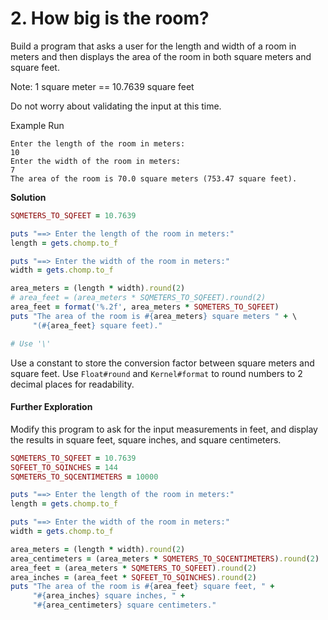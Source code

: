 # 2. How big is the room?

Build a program that asks a user for the length and width of a room in meters and then displays the area of the room in both square meters and square feet.

Note: 1 square meter == 10.7639 square feet

Do not worry about validating the input at this time.

Example Run

```plaintext
Enter the length of the room in meters:
10
Enter the width of the room in meters:
7
The area of the room is 70.0 square meters (753.47 square feet).
```

**Solution**

```ruby
SQMETERS_TO_SQFEET = 10.7639

puts "==> Enter the length of the room in meters:"
length = gets.chomp.to_f

puts "==> Enter the width of the room in meters:"
width = gets.chomp.to_f

area_meters = (length * width).round(2)
# area_feet = (area_meters * SQMETERS_TO_SQFEET).round(2)
area_feet = format('%.2f', area_meters * SQMETERS_TO_SQFEET)
puts "The area of the room is #{area_meters} square meters " + \
     "(#{area_feet} square feet)."

# Use '\' 
```

Use a constant to store the conversion factor between square meters and square feet. Use `Float#round` and `Kernel#format` to round numbers to 2 decimal places for readability.

#### Further Exploration

Modify this program to ask for the input measurements in feet, and display the results in square feet, square inches, and square centimeters.

```ruby
SQMETERS_TO_SQFEET = 10.7639
SQFEET_TO_SQINCHES = 144
SQMETERS_TO_SQCENTIMETERS = 10000

puts "==> Enter the length of the room in meters:"
length = gets.chomp.to_f

puts "==> Enter the width of the room in meters:"
width = gets.chomp.to_f

area_meters = (length * width).round(2)
area_centimeters = (area_meters * SQMETERS_TO_SQCENTIMETERS).round(2)
area_feet = (area_meters * SQMETERS_TO_SQFEET).round(2)
area_inches = (area_feet * SQFEET_TO_SQINCHES).round(2)
puts "The area of the room is #{area_feet} square feet, " + 
     "#{area_inches} square inches, " +
     "#{area_centimeters} square centimeters."
```

